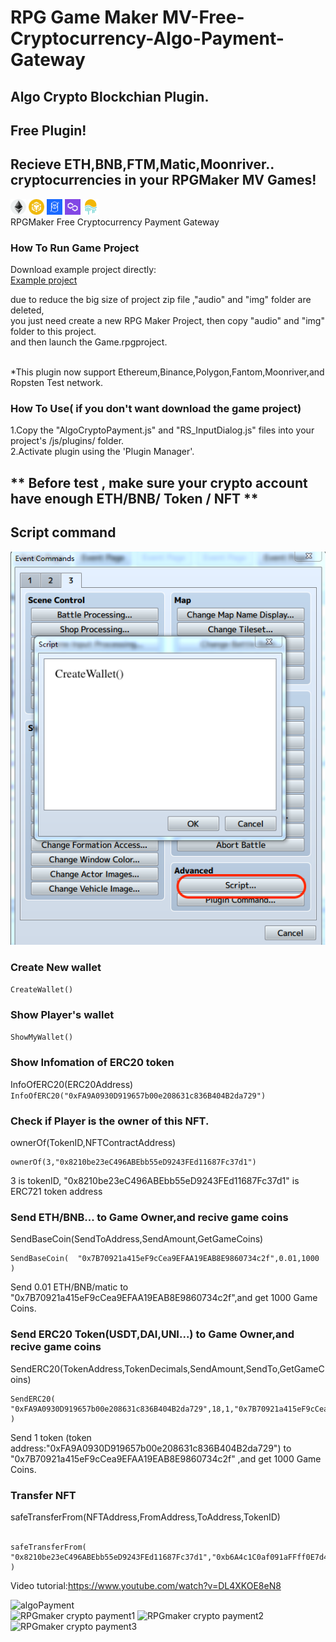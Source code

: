 # RPG Game Maker MV-Free-Cryptocurrency-Algo-Payment-Gateway<br>
## Algo Crypto Blockchian Plugin.

## Free Plugin!
## Recieve ETH,BNB,FTM,Matic,Moonriver.. cryptocurrencies in your RPGMaker MV Games!

<img src="https://github.com/AlgoNetwork/RPGMaker-Free-Cryptocurrency-Algo-Payment-Gateway/blob/main/icon/eth.png" width="25" height="25" alt="eth"> <img src="https://github.com/AlgoNetwork/RPGMaker-Free-Cryptocurrency-Algo-Payment-Gateway/blob/main/icon/bnb.png" width="25" height="25" alt="bnb"> <img src="https://github.com/AlgoNetwork/RPGMaker-Free-Cryptocurrency-Algo-Payment-Gateway/blob/main/icon/ftm.png" width="25" height="25" alt="ftm"> <img src="https://github.com/AlgoNetwork/RPGMaker-Free-Cryptocurrency-Algo-Payment-Gateway/blob/main/icon/matic.png" width="25" height="25" alt="matic"> <img src="https://github.com/AlgoNetwork/RPGMaker-Free-Cryptocurrency-Algo-Payment-Gateway/blob/main/icon/movr.png" width="25" height="25" alt="movr"><br>
RPGMaker Free Cryptocurrency Payment Gateway<br>

### How To Run Game Project<br>
Download example project directly:<br>
<a href="https://github.com/AlgoNetwork/RPGMaker-Free-Cryptocurrency-Algo-Payment-Gateway/releases/download/AlgoCrypto2.0/AlgoPaymentProjectV2.0.zip">Example project</a><br>

due to reduce the big size of project zip file ,"audio" and "img" folder are deleted,<br>
you just need create a new RPG Maker Project, then copy "audio" and "img" folder to this project. <br>
and then launch the Game.rpgproject. <br>
 <br>
 
*This plugin now support Ethereum,Binance,Polygon,Fantom,Moonriver,and Ropsten Test network. <br>
### How To Use( if you don't want download the game project)<br>
1.Copy the "AlgoCryptoPayment.js" and "RS_InputDialog.js" files into your project's /js/plugins/ folder.<br>
2.Activate plugin using the 'Plugin Manager'.<br>

## ** Before test , make sure your crypto account have enough ETH/BNB/ Token / NFT **

## Script command <br>
<img src="https://github.com/AlgoNetwork/RPGMaker-Free-Cryptocurrency-Algo-Payment-Gateway/blob/main/script.png" alt="RPGmaker crypto payment1">


### Create New wallet
````CreateWallet()````

### Show Player's wallet
````ShowMyWallet()````

### Show Infomation of ERC20 token
InfoOfERC20(ERC20Address)<br>
````InfoOfERC20("0xFA9A0930D919657b00e208631c836B404B2da729")````

### Check if Player is the owner of this NFT.
ownerOf(TokenID,NFTContractAddress)<br>
````
ownerOf(3,"0x8210be23eC496ABEbb55eD9243FEd11687Fc37d1")
````
3 is tokenID, "0x8210be23eC496ABEbb55eD9243FEd11687Fc37d1" is ERC721 token address<br>

### Send ETH/BNB... to Game Owner,and recive game coins
SendBaseCoin(SendToAddress,SendAmount,GetGameCoins)<br>
````
SendBaseCoin(  "0x7B70921a415eF9cCea9EFAA19EAB8E9860734c2f",0.01,1000 )
````
Send 0.01 ETH/BNB/matic to  "0x7B70921a415eF9cCea9EFAA19EAB8E9860734c2f",and get 1000 Game Coins. <br>

### Send ERC20 Token(USDT,DAI,UNI...) to Game Owner,and recive game coins
SendERC20(TokenAddress,TokenDecimals,SendAmount,SendTo,GetGameCoins)<br>
````
SendERC20( "0xFA9A0930D919657b00e208631c836B404B2da729",18,1,"0x7B70921a415eF9cCea9EFAA19EAB8E9860734c2f",1000 )
````
Send 1 token (token address:"0xFA9A0930D919657b00e208631c836B404B2da729") to "0x7B70921a415eF9cCea9EFAA19EAB8E9860734c2f" ,and get 1000 Game Coins.<br>

### Transfer NFT
safeTransferFrom(NFTAddress,FromAddress,ToAddress,TokenID)<br><br>
````
safeTransferFrom( "0x8210be23eC496ABEbb55eD9243FEd11687Fc37d1","0xb6A4c1C0af091aFFff0E7d4D8E09f2e400286e34","0x7B70921a415eF9cCea9EFAA19EAB8E9860734c2f",2 )
````











 
Video tutorial:https://www.youtube.com/watch?v=DL4XKOE8eN8
 
 
<img src="https://github.com/AlgoNetwork/RPGMaker-Free-Cryptocurrency-Algo-Payment-Gateway/blob/main/algoPayment.png" alt="algoPayment">
 <br>
<img src="https://github.com/AlgoNetwork/RPGMaker-Free-Cryptocurrency-Algo-Payment-Gateway/blob/main/2.png" alt="RPGmaker crypto payment1">
<img src="https://github.com/AlgoNetwork/RPGMaker-Free-Cryptocurrency-Algo-Payment-Gateway/blob/main/1.png" alt="RPGmaker crypto payment2">
<img src="https://github.com/AlgoNetwork/RPGMaker-Free-Cryptocurrency-Algo-Payment-Gateway/blob/main/3.png" alt="RPGmaker crypto payment3">
